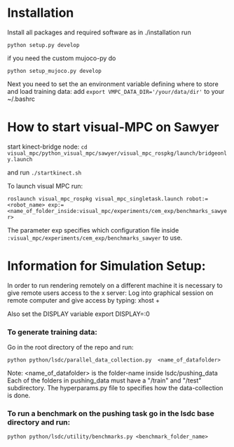 # Installation

Install all packages and required software as in ./installation
run

```python setup.py develop```

if you need the custom mujoco-py do

```python setup_mujoco.py develop```

Next you need to set the an environment variable defining where to store and load training data:
add ```export VMPC_DATA_DIR='/your/data/dir'``` to your ~/.bashrc

# How to start visual-MPC on Sawyer
start kinect-bridge node:
```cd visual_mpc/python_visual_mpc/sawyer/visual_mpc_rospkg/launch/bridgeonly.launch```

and run
```./startkinect.sh```

To launch visual MPC run:

```roslaunch visual_mpc_rospkg visual_mpc_singletask.launch robot:=<robot_name> exp:=<name_of_folder_inside:visual_mpc/experiments/cem_exp/benchmarks_sawyer>```

The parameter exp specifies which configuration file inside ```:visual_mpc/experiments/cem_exp/benchmarks_sawyer```  to use.

# Information for Simulation Setup:

In order to run rendering remotely on a different machine it is necessary to give remote users access to the x server:
Log into graphical session on remote computer and give access by typing:
xhost +

Also set the DISPLAY variable
export DISPLAY=:0

### To generate training data:
Go in the root directory of the repo and run:

```python python/lsdc/parallel_data_collection.py  <name_of_datafolder>```

Note: <name_of_datafolder> is the folder-name inside lsdc/pushing_data
Each of the folders in pushing_data must have a "/train" and "/test" subdirectory.
The hyperparams.py file to specifies how the data-collection is done.


### To run a benchmark on the pushing task go in the lsdc base directory and run:
```python python/lsdc/utility/benchmarks.py <benchmark_folder_name>```



